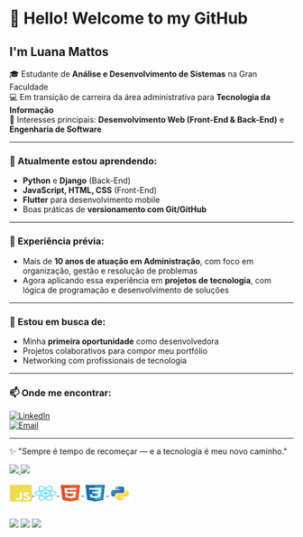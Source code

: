 # 👋 Hello! Welcome to my GitHub  

## I'm Luana Mattos  

🎓 Estudante de **Análise e Desenvolvimento de Sistemas** na Gran Faculdade  
💻 Em transição de carreira da área administrativa para **Tecnologia da Informação**  
🚀 Interesses principais: **Desenvolvimento Web (Front-End & Back-End)** e **Engenharia de Software**  

---

### 🌱 Atualmente estou aprendendo:
- **Python** e **Django** (Back-End)  
- **JavaScript, HTML, CSS** (Front-End)  
- **Flutter** para desenvolvimento mobile  
- Boas práticas de **versionamento com Git/GitHub**  

---

### 🔭 Experiência prévia:
- Mais de **10 anos de atuação em Administração**, com foco em organização, gestão e resolução de problemas  
- Agora aplicando essa experiência em **projetos de tecnologia**, com lógica de programação e desenvolvimento de soluções  

---

### 👯 Estou em busca de:
- Minha **primeira oportunidade** como desenvolvedora  
- Projetos colaborativos para compor meu portfólio  
- Networking com profissionais de tecnologia  

---

### 📫 Onde me encontrar:
[![LinkedIn](https://img.shields.io/badge/LinkedIn-0A66C2?style=for-the-badge&logo=linkedin&logoColor=white)](https://www.linkedin.com/in/luanamattos/)  
[![Email](https://img.shields.io/badge/Email-D14836?style=for-the-badge&logo=gmail&logoColor=white)](mailto:luana.mattos@email.com)  

---

✨ "Sempre é tempo de recomeçar — e a tecnologia é meu novo caminho." 
<div>
  <a href="https://beacons.ai/luanamattos">
  <img height="180" src="https://github-readme-stats.vercel.app/api?username=LuanaMattos&show_icons=true&theme=ambient_gradient#gh-dark-mode-only"/>
  <img height="180" src="https://github-readme-stats.vercel.app/api/top-langs/?username=LuanaMattos&layout=compact&langs_count-16&theme=ambient_gradient#gh-dark-mode-only"/>
<div>
    
<div style="display: inline_block"><br>
  <img align="center" alt="Rafa-Js" height="30" width="40" src="https://raw.githubusercontent.com/devicons/devicon/master/icons/javascript/javascript-plain.svg">
  <img align="center" alt="Rafa-React" height="30" width="40" src="https://raw.githubusercontent.com/devicons/devicon/master/icons/react/react-original.svg">
  <img align="center" alt="Rafa-HTML" height="30" width="40" src="https://raw.githubusercontent.com/devicons/devicon/master/icons/html5/html5-original.svg">
  <img align="center" alt="Rafa-CSS" height="30" width="40" src="https://raw.githubusercontent.com/devicons/devicon/master/icons/css3/css3-original.svg">
  <img align="center" alt="Rafa-Python" height="30" width="40" src="https://raw.githubusercontent.com/devicons/devicon/master/icons/python/python-original.svg">
</div>

##
 
<div> 
  <a href="https://instagram.com/luanamattos13" target="_blank"><img src="https://img.shields.io/badge/-Instagram-%23E4405F?style=for-the-badge&logo=instagram&logoColor=white" target="_blank"></a>
  <a href = "mailto:luanamattospt@gmail.com"><img src="https://img.shields.io/badge/-Gmail-%23333?style=for-the-badge&logo=gmail&logoColor=white" target="_blank"></a>
   <a href="https://www.linkedin.com/in/luana-souza-mattos/" target="_blank"><img src="https://img.shields.io/badge/-LinkedIn-%230077B5?style=for-the-badge&logo=linkedin&logoColor=white" target="_blank"></a> 
</div>


